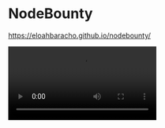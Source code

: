 <h1>NodeBounty</h1> 

https://eloahbaracho.github.io/nodebounty/

<video src="https://user-images.githubusercontent.com/76575066/218266863-b193f50b-b074-4d03-a71f-4df935869cc4.webm"></video> 
